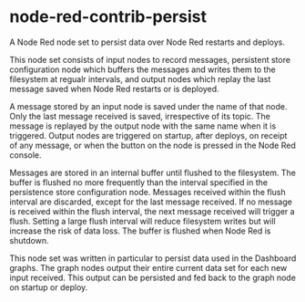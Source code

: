 # node-red-contrib-persist
A Node Red node set to persist data over Node Red restarts and deploys.


This node set consists of input nodes to record messages, persistent store configuration node which buffers the messages and writes them to the filesystem at regualr intervals, and output nodes which replay the last message saved when Node Red restarts or is deployed.

A message stored by an input node is saved under the name of that node.  Only the last message received is saved, irrespective of its topic.   The message is replayed by the output node with the same name when it is triggered.  Output nodes are triggered on startup, after deploys, on receipt of any message, or when the button on the node is pressed in the Node Red console.

Messages are stored in an internal buffer until flushed to the filesystem.  The buffer is flushed no more frequently than the interval specified in the persistence store configuration node.  Messages received within the flush interval are discarded, except for the last message received.  If no message is received within the flush interval, the next message received will trigger a flush.  Setting a large flush interval will reduce filesystem writes but will increase the risk of data loss.  The buffer is flushed when Node Red is shutdown.

This node set was written in particular to persist data used in the Dashboard graphs.  The graph nodes output their entire current data set for each new input received.  This output can be persisted and fed back to the graph node on startup or deploy.

